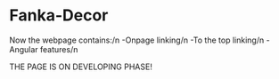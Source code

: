# Fanka-Decor
Now the webpage contains:/n
-Onpage linking/n
-To the top linking/n
-Angular features/n


THE PAGE IS ON DEVELOPING PHASE!
